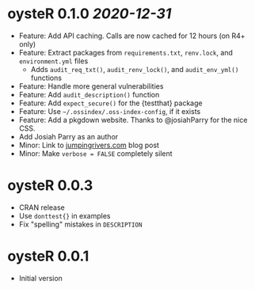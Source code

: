 # oysteR 0.1.0 _2020-12-31_ 
  * Feature: Add API caching. Calls are now cached for 12 hours (on R4+ only)
  * Feature: Extract packages from `requirements.txt`, `renv.lock`, and `environment.yml` files
    * Adds `audit_req_txt()`, `audit_renv_lock()`, and `audit_env_yml()` functions 
  * Feature: Handle more general vulnerabilities
  * Feature: Add `audit_description()` function
  * Feature: Add `expect_secure()` for the {testthat} package
  * Feature: Use `~/.ossindex/.oss-index-config`, if it exists
  * Feature: Add a pkgdown website. Thanks to @josiahParry for the nice CSS.
  * Add Josiah Parry as an author
  * Minor: Link to [jumpingrivers.com](https://www.jumpingrivers.com) blog post
  * Minor: Make `verbose = FALSE` completely silent

# oysteR 0.0.3
  * CRAN release
  * Use `donttest{}` in examples
  * Fix "spelling" mistakes in `DESCRIPTION`

# oysteR 0.0.1
  * Initial version
